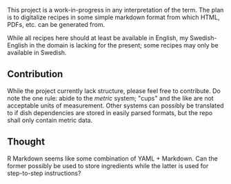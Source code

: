 This project is a work-in-progress in any interpretation of the term.
The plan is to digitalize recipes in some simple markdown format from which HTML, PDFs, etc. can be generated from.

While all recipes here should at least be available in English, my Swedish-English in the domain is lacking for the present;
some recipes may only be available in Swedish.

Contribution
---

While the project currently lack structure, please feel free to contribute. Do note the one rule: abide to the *metric* system;
"cups" and the like are not acceptable units of measurement.
Other systems can possibly be translated to if dish dependencies are stored in easily parsed formats,
but the repo shall only contain metric data.

Thought
---
R Markdown seems like some combination of YAML + Markdown.
Can the former possibly be used to store ingredients while the latter is used for step-to-step instructions?
